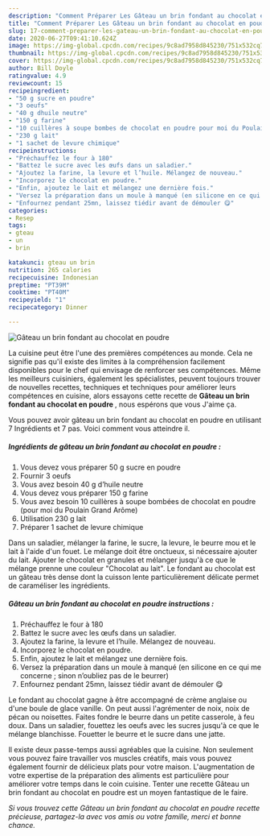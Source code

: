 ```yaml
---
description: "Comment Préparer Les Gâteau un brin fondant au chocolat en poudre"
title: "Comment Préparer Les Gâteau un brin fondant au chocolat en poudre"
slug: 17-comment-preparer-les-gateau-un-brin-fondant-au-chocolat-en-poudre
date: 2020-06-27T09:41:10.624Z
image: https://img-global.cpcdn.com/recipes/9c8ad7958d845230/751x532cq70/gateau-un-brin-fondant-au-chocolat-en-poudre-photo-principale-de-la-recette.jpg
thumbnail: https://img-global.cpcdn.com/recipes/9c8ad7958d845230/751x532cq70/gateau-un-brin-fondant-au-chocolat-en-poudre-photo-principale-de-la-recette.jpg
cover: https://img-global.cpcdn.com/recipes/9c8ad7958d845230/751x532cq70/gateau-un-brin-fondant-au-chocolat-en-poudre-photo-principale-de-la-recette.jpg
author: Bill Doyle
ratingvalue: 4.9
reviewcount: 15
recipeingredient:
- "50 g sucre en poudre"
- "3 oeufs"
- "40 g dhuile neutre"
- "150 g farine"
- "10 cuillères à soupe bombes de chocolat en poudre pour moi du Poulain Grand Arme"
- "230 g lait"
- "1 sachet de levure chimique"
recipeinstructions:
- "Préchauffez le four à 180"
- "Battez le sucre avec les œufs dans un saladier."
- "Ajoutez la farine, la levure et l’huile. Mélangez de nouveau."
- "Incorporez le chocolat en poudre."
- "Enfin, ajoutez le lait et mélangez une dernière fois."
- "Versez la préparation dans un moule à manqué (en silicone en ce qui me concerne ; sinon n’oubliez pas de le beurrer)"
- "Enfournez pendant 25mn, laissez tiédir avant de démouler 😋"
categories:
- Resep
tags:
- gteau
- un
- brin

katakunci: gteau un brin 
nutrition: 265 calories
recipecuisine: Indonesian
preptime: "PT39M"
cooktime: "PT40M"
recipeyield: "1"
recipecategory: Dinner

---
```



![Gâteau un brin fondant au chocolat en poudre](https://img-global.cpcdn.com/recipes/9c8ad7958d845230/751x532cq70/gateau-un-brin-fondant-au-chocolat-en-poudre-photo-principale-de-la-recette.jpg)

La cuisine peut être l'une des premières compétences au monde. Cela ne signifie pas qu'il existe des limites à la compréhension facilement disponibles pour le chef qui envisage de renforcer ses compétences. Même les meilleurs cuisiniers, également les spécialistes, peuvent toujours trouver de nouvelles recettes, techniques et techniques pour améliorer leurs compétences en cuisine, alors essayons cette recette de <strong> Gâteau un brin fondant au chocolat en poudre </strong>, nous espérons que vous J'aime ça.

<!--inarticleads1-->

Vous pouvez avoir gâteau un brin fondant au chocolat en poudre en utilisant 7 Ingrédients et 7 pas. Voici comment vous atteindre il.

##### Ingrédients de gâteau un brin fondant au chocolat en poudre :

1. Vous devez vous préparer 50 g sucre en poudre
1. Fournir 3 oeufs
1. Vous avez besoin 40 g d’huile neutre
1. Vous devez vous préparer 150 g farine
1. Vous avez besoin 10 cuillères à soupe bombées de chocolat en poudre (pour moi du Poulain Grand Arôme)
1. Utilisation 230 g lait
1. Préparer 1 sachet de levure chimique


Dans un saladier, mélanger la farine, le sucre, la levure, le beurre mou et le lait à l&#39;aide d&#39;un fouet. Le mélange doit être onctueux, si nécessaire ajouter du lait. Ajouter le chocolat en granules et mélanger jusqu&#39;à ce que le mélange prenne une couleur &#34;Chocolat au lait&#34;. Le fondant au chocolat est un gâteau très dense dont la cuisson lente particulièrement délicate permet de caraméliser les ingrédients. 

<!--inarticleads2-->

##### Gâteau un brin fondant au chocolat en poudre instructions :

1. Préchauffez le four à 180
1. Battez le sucre avec les œufs dans un saladier.
1. Ajoutez la farine, la levure et l’huile. Mélangez de nouveau.
1. Incorporez le chocolat en poudre.
1. Enfin, ajoutez le lait et mélangez une dernière fois.
1. Versez la préparation dans un moule à manqué (en silicone en ce qui me concerne ; sinon n’oubliez pas de le beurrer)
1. Enfournez pendant 25mn, laissez tiédir avant de démouler 😋


Le fondant au chocolat gagne à être accompagné de crème anglaise ou d&#39;une boule de glace vanille. On peut aussi l&#39;agrémenter de noix, noix de pécan ou noisettes. Faites fondre le beurre dans un petite casserole, à feu doux. Dans un saladier, fouettez les oeufs avec les sucres jusqu&#39;à ce que le mélange blanchisse. Fouetter le beurre et le sucre dans une jatte. 

<!--inarticleads1-->

<p>
Il existe deux passe-temps aussi agréables que la cuisine. Non seulement vous pouvez faire travailler vos muscles créatifs, mais vous pouvez également fournir de délicieux plats pour votre maison. L'augmentation de votre expertise de la préparation des aliments est particulière pour améliorer votre temps dans le coin cuisine. Tenter une recette Gâteau un brin fondant au chocolat en poudre est un moyen fantastique de le faire.
</p>

<p>
<i>Si vous trouvez cette Gâteau un brin fondant au chocolat en poudre recette précieuse, partagez-la avec vos amis ou votre famille, merci et bonne chance.</i>
</p>
